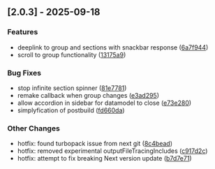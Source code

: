 ## [2.0.3] - 2025-09-18

### Features

* deeplink to group and sections with snackbar response ([6a7f944](https://github.com/delegateas/DataModelViewer/commit/6a7f944))
* scroll to group functionality ([13175a9](https://github.com/delegateas/DataModelViewer/commit/13175a9))

### Bug Fixes

* stop infinite section spinner ([81e7781](https://github.com/delegateas/DataModelViewer/commit/81e7781))
* remake callback when group changes ([e3ad295](https://github.com/delegateas/DataModelViewer/commit/e3ad295))
* allow accordion in sidebar for datamodel to close ([e73e280](https://github.com/delegateas/DataModelViewer/commit/e73e280))
* simplyfication of postbuild ([fd660da](https://github.com/delegateas/DataModelViewer/commit/fd660da))

### Other Changes

* hotfix: found turbopack issue from next git ([8c4bead](https://github.com/delegateas/DataModelViewer/commit/8c4bead))
* hotfix: removed experimental outputFileTracingIncludes ([c917d2c](https://github.com/delegateas/DataModelViewer/commit/c917d2c))
* hotfix: attempt to fix breaking Next version update ([b7d7e71](https://github.com/delegateas/DataModelViewer/commit/b7d7e71))


